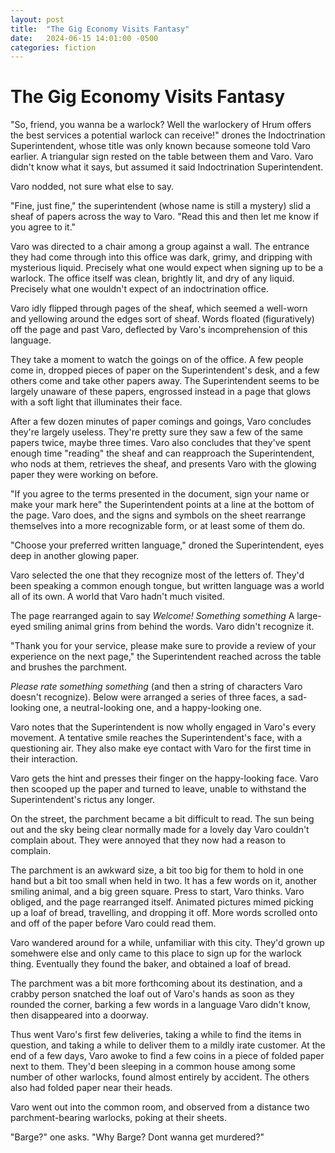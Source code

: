```yaml
---
layout: post
title:  "The Gig Economy Visits Fantasy"
date:   2024-06-15 14:01:00 -0500
categories: fiction
---
```



# The Gig Economy Visits Fantasy

"So, friend, you wanna be a warlock? Well the warlockery of Hrum offers the best services a potential warlock can receive!" drones the Indoctrination Superintendent, whose title was only known because someone told Varo earlier. A triangular sign rested on the table between them and Varo. Varo didn't know what it says, but assumed it said Indoctrination Superintendent. 

Varo nodded, not sure what else to say.

"Fine, just fine," the superintendent (whose name is still a mystery) slid a sheaf of papers across the way to Varo. "Read this and then let me know if you agree to it."

Varo was directed to a chair among a group against a wall. The entrance they had come through into this office was dark, grimy, and dripping with mysterious liquid. Precisely what one would expect when signing up to be a warlock. The office itself was clean, brightly lit, and dry of any liquid. Precisely what one wouldn't expect of an indoctrination office.

Varo idly flipped through pages of the sheaf, which seemed a well-worn and yellowing around the edges sort of sheaf. Words floated (figuratively) off the page and past Varo, deflected by Varo's incomprehension of this language.

They take a moment to watch the goings on of the office. A few people come in, dropped pieces of paper on the Superintendent's desk, and a few others come and take other papers away. The Superintendent seems to be largely unaware of these papers, engrossed instead in a page that glows with a soft light that illuminates their face. 

After a few dozen minutes of paper comings and goings, Varo concludes they're largely useless. They're pretty sure they saw a few of the same papers twice, maybe three times. Varo also concludes that they've spent enough time "reading" the sheaf and can reapproach the Superintendent, who nods at them, retrieves the sheaf, and presents Varo with the glowing paper they were working on before.

"If you agree to the terms presented in the document, sign your name or make your mark here" the Superintendent points at a line at the bottom of the page. Varo does, and the signs and symbols on the sheet rearrange themselves into a more recognizable form, or at least some of them do.

"Choose your preferred written language," droned the Superintendent, eyes deep in another glowing paper. 

Varo selected the one that they recognize most of the letters of. They'd been speaking a common enough tongue, but written language was a world all of its own. A world that Varo hadn't much visited.

The page rearranged again to say *Welcome! Something something* A large-eyed smiling animal grins from behind the words. Varo didn't recognize it.

"Thank you for your service, please make sure to provide a review of your experience on the next page," the Superintendent reached across the table and brushes the parchment. 

*Please rate something something* (and then a string of characters Varo doesn't recognize). Below were arranged a series of three faces, a sad-looking one, a neutral-looking one, and a happy-looking one. 

Varo notes that the Superintendent is now wholly engaged in Varo's every movement. A tentative smile reaches the Superintendent's face, with a questioning air. They also make eye contact with Varo for the first time in their interaction.

Varo gets the hint and presses their finger on the happy-looking face. Varo then scooped up the paper and turned to leave, unable to withstand the Superintendent's rictus any longer.

On the street, the parchment became a bit difficult to read. The sun being out and the sky being clear normally made for a lovely day Varo couldn't complain about. They were annoyed that they now had a reason to complain. 

The parchment is an awkward size, a bit too big for them to hold in one hand but a bit too small when held in two. It has a few words on it, another smiling animal, and a big green square. Press to start, Varo thinks. Varo obliged, and the page rearranged itself. Animated pictures mimed picking up a loaf of bread, travelling, and dropping it off. More words scrolled onto and off of the paper before Varo could read them.

Varo wandered around for a while, unfamiliar with this city. They'd grown up somehwere else and only came to this place to sign up for the warlock thing. Eventually they found the baker, and obtained a loaf of bread.

The parchment was a bit more forthcoming about its destination, and a crabby person snatched the loaf out of Varo's hands as soon as they rounded the corner, barking a few words in a language Varo didn't know, then disappeared into a doorway. 

Thus went Varo's first few deliveries, taking a while to find the items in question, and taking a while to deliver them to a mildly irate customer. At the end of a few days, Varo awoke to find a few coins in a piece of folded paper next to them. They'd been sleeping in a common house among some number of other warlocks, found almost entirely by accident. The others also had folded paper near their heads.

Varo went out into the common room, and observed from a distance two parchment-bearing warlocks, poking at their sheets. 

"Barge?" one asks. "Why Barge? Dont wanna get murdered?"
